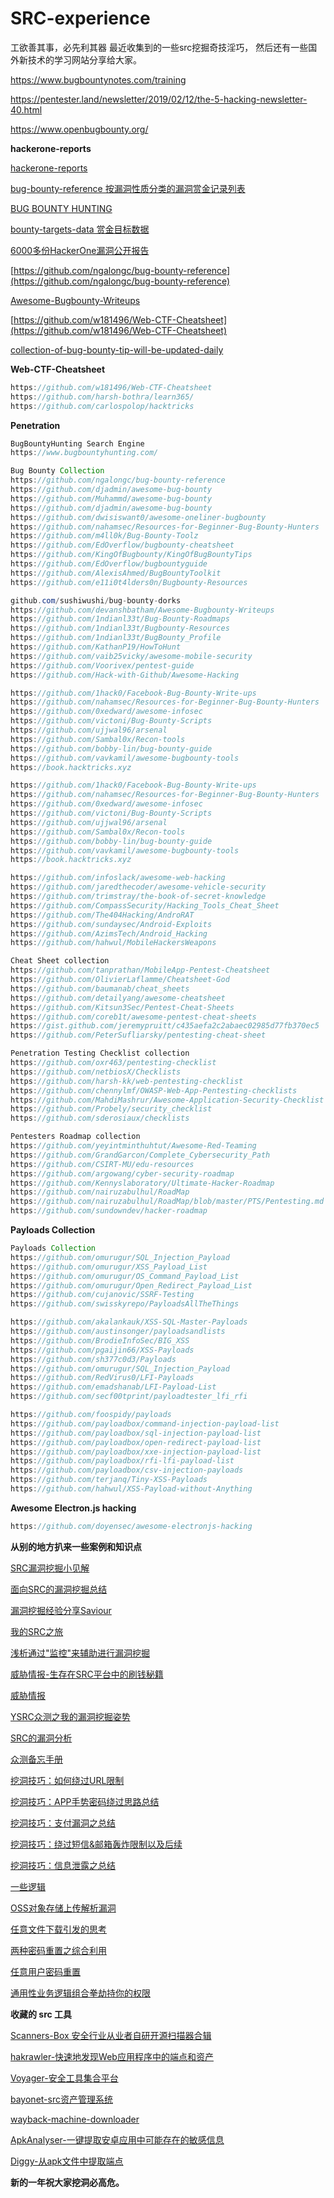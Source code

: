# SRC-experience
工欲善其事，必先利其器
最近收集到的一些src挖掘奇技淫巧，
然后还有一些国外新技术的学习网站分享给大家。

<https://www.bugbountynotes.com/training>

<https://pentester.land/newsletter/2019/02/12/the-5-hacking-newsletter-40.html>

<https://www.openbugbounty.org/>


**hackerone-reports**

[hackerone-reports](https://github.com/reddelexc/hackerone-reports)

[bug-bounty-reference 按漏洞性质分类的漏洞赏金记录列表](https://github.com/ngalongc/bug-bounty-reference)

[BUG BOUNTY HUNTING](https://medium.com/bugbountywriteup/bug-bounty-hunting-methodology-toolkit-tips-tricks-blogs-ef6542301c65)

[bounty-targets-data 赏金目标数据](https://github.com/arkadiyt/bounty-targets-data)

[6000多份HackerOne漏洞公开报告](https://www.uedbox.com/post/65763/)

[https://github.com/ngalongc/bug-bounty-reference](https://github.com/ngalongc/bug-bounty-reference)

[Awesome-Bugbounty-Writeups](https://github.com/devanshbatham/Awesome-Bugbounty-Writeups)

[https://github.com/w181496/Web-CTF-Cheatsheet](https://github.com/w181496/Web-CTF-Cheatsheet)

[collection-of-bug-bounty-tip-will-be-updated-daily](https://medium.com/@vignesh4303/collection-of-bug-bounty-tip-will-be-updated-daily-605911cfa248)

**Web-CTF-Cheatsheet**

```java
https://github.com/w181496/Web-CTF-Cheatsheet
https://github.com/harsh-bothra/learn365/
https://github.com/carlospolop/hacktricks
```

**Penetration**

```java
BugBountyHunting Search Engine
https://www.bugbountyhunting.com/

Bug Bounty Collection
https://github.com/ngalongc/bug-bounty-reference
https://github.com/djadmin/awesome-bug-bounty
https://github.com/Muhammd/awesome-bug-bounty
https://github.com/djadmin/awesome-bug-bounty
https://github.com/dwisiswant0/awesome-oneliner-bugbounty
https://github.com/nahamsec/Resources-for-Beginner-Bug-Bounty-Hunters
https://github.com/m4ll0k/Bug-Bounty-Toolz
https://github.com/EdOverflow/bugbounty-cheatsheet
https://github.com/KingOfBugbounty/KingOfBugBountyTips
https://github.com/EdOverflow/bugbountyguide
https://github.com/AlexisAhmed/BugBountyToolkit
https://github.com/e11i0t4lders0n/Bugbounty-Resources

github.com/sushiwushi/bug-bounty-dorks
https://github.com/devanshbatham/Awesome-Bugbounty-Writeups
https://github.com/1ndianl33t/Bug-Bounty-Roadmaps
https://github.com/1ndianl33t/Bugbounty-Resources
https://github.com/1ndianl33t/BugBounty_Profile
https://github.com/KathanP19/HowToHunt
https://github.com/vaib25vicky/awesome-mobile-security
https://github.com/Voorivex/pentest-guide
https://github.com/Hack-with-Github/Awesome-Hacking

https://github.com/1hack0/Facebook-Bug-Bounty-Write-ups
https://github.com/nahamsec/Resources-for-Beginner-Bug-Bounty-Hunters
https://github.com/0xedward/awesome-infosec
https://github.com/victoni/Bug-Bounty-Scripts
https://github.com/ujjwal96/arsenal
https://github.com/Sambal0x/Recon-tools
https://github.com/bobby-lin/bug-bounty-guide
https://github.com/vavkamil/awesome-bugbounty-tools
https://book.hacktricks.xyz

https://github.com/1hack0/Facebook-Bug-Bounty-Write-ups
https://github.com/nahamsec/Resources-for-Beginner-Bug-Bounty-Hunters
https://github.com/0xedward/awesome-infosec
https://github.com/victoni/Bug-Bounty-Scripts
https://github.com/ujjwal96/arsenal
https://github.com/Sambal0x/Recon-tools
https://github.com/bobby-lin/bug-bounty-guide
https://github.com/vavkamil/awesome-bugbounty-tools
https://book.hacktricks.xyz

https://github.com/infoslack/awesome-web-hacking
https://github.com/jaredthecoder/awesome-vehicle-security
https://github.com/trimstray/the-book-of-secret-knowledge
https://github.com/CompassSecurity/Hacking_Tools_Cheat_Sheet
https://github.com/The404Hacking/AndroRAT
https://github.com/sundaysec/Android-Exploits
https://github.com/AzimsTech/Android_Hacking
https://github.com/hahwul/MobileHackersWeapons

Cheat Sheet collection
https://github.com/tanprathan/MobileApp-Pentest-Cheatsheet
https://github.com/OlivierLaflamme/Cheatsheet-God
https://github.com/baumanab/cheat_sheets
https://github.com/detailyang/awesome-cheatsheet
https://github.com/Kitsun3Sec/Pentest-Cheat-Sheets
https://github.com/coreb1t/awesome-pentest-cheat-sheets
https://gist.github.com/jeremypruitt/c435aefa2c2abaec02985d77fb370ec5
https://github.com/PeterSufliarsky/pentesting-cheat-sheet

Penetration Testing Checklist collection
https://github.com/oxr463/pentesting-checklist
https://github.com/netbiosX/Checklists
https://github.com/harsh-kk/web-pentesting-checklist
https://github.com/chennylmf/OWASP-Web-App-Pentesting-checklists
https://github.com/MahdiMashrur/Awesome-Application-Security-Checklist
https://github.com/Probely/security_checklist
https://github.com/sderosiaux/checklists

Pentesters Roadmap collection
https://github.com/yeyintminthuhtut/Awesome-Red-Teaming
https://github.com/GrandGarcon/Complete_Cybersecurity_Path
https://github.com/CSIRT-MU/edu-resources
https://github.com/argowang/cyber-security-roadmap
https://github.com/Kennyslaboratory/Ultimate-Hacker-Roadmap
https://github.com/nairuzabulhul/RoadMap
https://github.com/nairuzabulhul/RoadMap/blob/master/PTS/Pentesting.md
https://github.com/sundowndev/hacker-roadmap
```

**Payloads Collection**

```java
Payloads Collection
https://github.com/omurugur/SQL_Injection_Payload
https://github.com/omurugur/XSS_Payload_List
https://github.com/omurugur/OS_Command_Payload_List
https://github.com/omurugur/Open_Redirect_Payload_List
https://github.com/cujanovic/SSRF-Testing
https://github.com/swisskyrepo/PayloadsAllTheThings

https://github.com/akalankauk/XSS-SQL-Master-Payloads
https://github.com/austinsonger/payloadsandlists
https://github.com/BrodieInfoSec/BIG_XSS
https://github.com/pgaijin66/XSS-Payloads
https://github.com/sh377c0d3/Payloads
https://github.com/omurugur/SQL_Injection_Payload
https://github.com/RedVirus0/LFI-Payloads
https://github.com/emadshanab/LFI-Payload-List
https://github.com/secf00tprint/payloadtester_lfi_rfi

https://github.com/foospidy/payloads
https://github.com/payloadbox/command-injection-payload-list
https://github.com/payloadbox/sql-injection-payload-list
https://github.com/payloadbox/open-redirect-payload-list
https://github.com/payloadbox/xxe-injection-payload-list
https://github.com/payloadbox/rfi-lfi-payload-list
https://github.com/payloadbox/csv-injection-payloads
https://github.com/terjanq/Tiny-XSS-Payloads
https://github.com/hahwul/XSS-Payload-without-Anything
```

**Awesome Electron.js hacking**

```java
https://github.com/doyensec/awesome-electronjs-hacking
```

**从别的地方扒来一些案例和知识点**

[SRC漏洞挖掘小见解](http://www.mottoin.com/95043.html)

[面向SRC的漏洞挖掘总结](http://blkstone.github.io/2017/05/28/finding-src-vuls/)

[漏洞挖掘经验分享Saviour](https://xianzhi.aliyun.com/forum/topic/1214/)

[我的SRC之旅](https://mp.weixin.qq.com/s/2ORHnywrxXPexviUYk7Ccg)

[浅析通过"监控"来辅助进行漏洞挖掘](https://bbs.ichunqiu.com/thread-28591-1-1.html)

[威胁情报-生存在SRC平台中的刷钱秘籍](https://bbs.ichunqiu.com/article-921-1.html)

[威胁情报](https://mp.weixin.qq.com/s/v2MRx7qs70lpnW9n-mJ7_Q)

[YSRC众测之我的漏洞挖掘姿势](https://bbs.ichunqiu.com/article-655-1.html)

[SRC的漏洞分析](https://bbs.ichunqiu.com/thread-19745-1-1.html)

[众测备忘手册](https://mp.weixin.qq.com/s/4XPG37_lTZDzf60o3W_onA)

[挖洞技巧：如何绕过URL限制](https://www.secpulse.com/archives/67064.html)

[挖洞技巧：APP手势密码绕过思路总结](https://www.secpulse.com/archives/67070.html)

[挖洞技巧：支付漏洞之总结](https://www.secpulse.com/archives/67080.html)

[挖洞技巧：绕过短信&邮箱轰炸限制以及后续](http://mp.weixin.qq.com/s/5OSLC2GOeYere9_lT2RwHw)

[挖洞技巧：信息泄露之总结](https://www.secpulse.com/archives/67123.html)

[一些逻辑](https://secvul.com/topics/924.html)

[OSS对象存储上传解析漏洞](https://xianzhi.aliyun.com/forum/topic/2078)

[任意文件下载引发的思考](https://www.secpulse.com/archives/68522.html)

[两种密码重置之综合利用](http://www.freebuf.com/articles/network/166520.html)

[任意用户密码重置](http://www.freebuf.com/articles/web/166667.html)

[通用性业务逻辑组合拳劫持你的权限](https://www.anquanke.com/post/id/106961)

**收藏的 src 工具**

[Scanners-Box 安全行业从业者自研开源扫描器合辑](https://github.com/We5ter/Scanners-Box)

[hakrawler-快速地发现Web应用程序中的端点和资产](https://github.com/hakluke/hakrawler)

[Voyager-安全工具集合平台](https://github.com/ody5sey/Voyager)

[bayonet-src资产管理系统](https://github.com/CTF-MissFeng/bayonet)

[wayback-machine-downloader](https://github.com/hartator/wayback-machine-downloader)

[ApkAnalyser-一键提取安卓应用中可能存在的敏感信息](https://github.com/TheKingOfDuck/ApkAnalyser)

[Diggy-从apk文件中提取端点](https://github.com/s0md3v/Diggy)


**新的一年祝大家挖洞必高危。**
